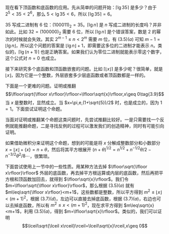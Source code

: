 现在看下顶函数和底函数的应用。先从简单的问题开始：$\lceil\lg 35\rceil$ 是多少？由于 $2^5<35< 2^6$，那么 $5<\lg 35<6$，所以 $\lceil\lg 35\rceil=6$。

35 写成二进制有 6 位：$(100011)_2=35$。$\lceil\lg n\rceil$ 是 $n$ 写成二进制的长度吗？并非如此。比如 $32=(100000)_2$ 需要 6 位，所以 $\lceil\lg n\rceil$ 是个错误答案，数是 2 的幂次的时候就会失效。其实 $2^{m-1}\leq n<2^m$ 需要 $m$ 位，有 $(3.5)(a)$ 可知 $m-1=\lfloor\lg n\rfloor$，所以这个问题的答案是 $\lfloor\lg n\rfloor+1$，即需要这多位的二进制才能表示 $n$。类似的，$\lceil\lg(n+1)\rceil$ 也是正确答案。如果我们认为零位二进制就能表示零这个数字，这个公式对 $n=0$ 也成立。

接下来研究多个底函数和顶函数嵌套的问题。比如 $\lceil\lfloor x\rfloor\rceil$ 是多少呢？很简单，就是 $\lfloor x\rfloor$，因为它是一个整数，外层嵌套多少层底函数或者顶函数都是一样的。

下面是一个更难的问题。证明或推翻
$$\lfloor\sqrt{\lfloor x\rfloor}\rfloor=\lfloor\sqrt{x}\rfloor,x\geq 0\tag{3.9}$$
当 $x$ 是整数时，显然成立。当 $x=\pi,e,(1+\sqrt{5})/2$ 时，也是成立的，因为 $1=1$。下面尝试证明这个命题。

当面对证明或推翻某个命题这类问题时，先尝试推翻比较好。一是只需要找一个反例就能推翻命题，二是寻找反例的过程可以激发我们的创造精神，同时有可能引向证明。

如果借助微积分来证明这个命题，想到的可能是将 $x$ 分解成整数部分和小数部分 $x=\lfloor x\rfloor+\{x\}=n+\theta$，然后将其平方根展开 $(n+\theta)^{1/2}=n^{1/2}+n^{-1/2}\theta/2-n^{-3/2}\theta^2/8\cdots$，很繁琐。

下面尝试使用上一节中的一些性质。用某种方法去掉 $\lfloor\sqrt{\lfloor x\rfloor}\rfloor$ 外层的底函数，再去掉平方根运算或内层的底函数，然后再把平方根和顶函数加回去，就得到 $\lfloor\sqrt{x}\rfloor$。我们令 $m=\lfloor\sqrt{\lfloor x\rfloor}\rfloor$，那么根据 $(3.5)(a)$ 就有 $m\leq\sqrt{\lfloor x\rfloor}<m+1$，这些数都是整数，所以平方得到 $m^2\leq\lfloor x\rfloor<(m+1)^2$，根据 $(3.7)(d)$，左边可以直接去掉底函数，根据 $(3.7)(a)$，右边也可以去掉底函数，所以有 $m^2\leq x<(m+1)^2$，现在求平方得到 $m\leq\sqrt{x}<m+1$，利用 $(3.5)(a)$，得到 $m=\lfloor\sqrt{x}\rfloor$。类似的，我们可以证明
$$\lceil\sqrt{\lceil x\rceil}\rceil=\lceil\sqrt{x}\rceil,x\geq 0$$
